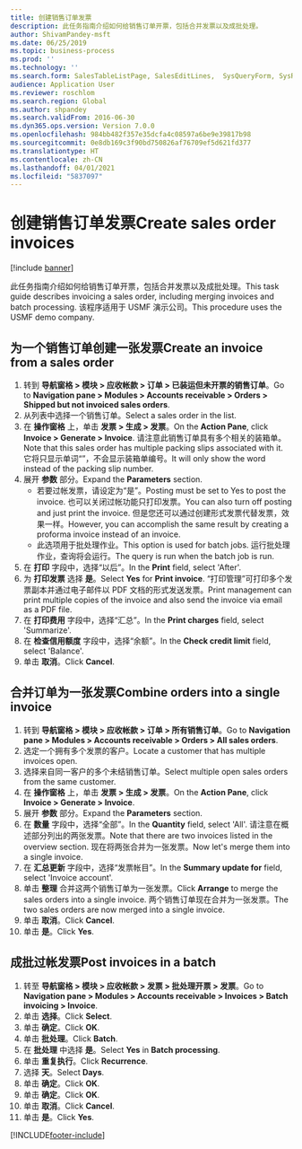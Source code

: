 ```yaml
---
title: 创建销售订单发票
description: 此任务指南介绍如何给销售订单开票，包括合并发票以及成批处理。
author: ShivamPandey-msft
ms.date: 06/25/2019
ms.topic: business-process
ms.prod: ''
ms.technology: ''
ms.search.form: SalesTableListPage, SalesEditLines,  SysQueryForm, SysRecurrence
audience: Application User
ms.reviewer: roschlom
ms.search.region: Global
ms.author: shpandey
ms.search.validFrom: 2016-06-30
ms.dyn365.ops.version: Version 7.0.0
ms.openlocfilehash: 984bb482f357e35dcfa4c08597a6be9e39817b98
ms.sourcegitcommit: 0e8db169c3f90bd750826af76709ef5d621fd377
ms.translationtype: HT
ms.contentlocale: zh-CN
ms.lasthandoff: 04/01/2021
ms.locfileid: "5837097"
---
```

# <a name="create-sales-order-invoices"></a><span data-ttu-id="2f34b-103">创建销售订单发票</span><span class="sxs-lookup"><span data-stu-id="2f34b-103">Create sales order invoices</span></span>

[!include [banner](../../includes/banner.md)]

<span data-ttu-id="2f34b-104">此任务指南介绍如何给销售订单开票，包括合并发票以及成批处理。</span><span class="sxs-lookup"><span data-stu-id="2f34b-104">This task guide describes invoicing a sales order, including merging invoices and batch processing.</span></span> <span data-ttu-id="2f34b-105">该程序适用于 USMF 演示公司。</span><span class="sxs-lookup"><span data-stu-id="2f34b-105">This procedure uses the USMF demo company.</span></span>


## <a name="create-an-invoice-from-a-sales-order"></a><span data-ttu-id="2f34b-106">为一个销售订单创建一张发票</span><span class="sxs-lookup"><span data-stu-id="2f34b-106">Create an invoice from a sales order</span></span>
1. <span data-ttu-id="2f34b-107">转到 **导航窗格 > 模块 > 应收帐款 > 订单 > 已装运但未开票的销售订单**。</span><span class="sxs-lookup"><span data-stu-id="2f34b-107">Go to **Navigation pane > Modules > Accounts receivable > Orders > Shipped but not invoiced sales orders**.</span></span>
2. <span data-ttu-id="2f34b-108">从列表中选择一个销售订单。</span><span class="sxs-lookup"><span data-stu-id="2f34b-108">Select a sales order in the list.</span></span> 
3. <span data-ttu-id="2f34b-109">在 **操作窗格** 上，单击 **发票 > 生成 > 发票**。</span><span class="sxs-lookup"><span data-stu-id="2f34b-109">On the **Action Pane**, click **Invoice > Generate > Invoice**.</span></span> <span data-ttu-id="2f34b-110">请注意此销售订单具有多个相关的装箱单。</span><span class="sxs-lookup"><span data-stu-id="2f34b-110">Note that this sales order has multiple packing slips associated with it.</span></span> <span data-ttu-id="2f34b-111">它将只显示单词“<multiple>”，不会显示装箱单编号。</span><span class="sxs-lookup"><span data-stu-id="2f34b-111">It will only show the word <multiple> instead of the packing slip number.</span></span>  
4. <span data-ttu-id="2f34b-112">展开 **参数** 部分。</span><span class="sxs-lookup"><span data-stu-id="2f34b-112">Expand the **Parameters** section.</span></span>
    - <span data-ttu-id="2f34b-113">若要过帐发票，请设定为“是”。</span><span class="sxs-lookup"><span data-stu-id="2f34b-113">Posting must be set to Yes to post the invoice.</span></span> <span data-ttu-id="2f34b-114">也可以关闭过帐功能只打印发票。</span><span class="sxs-lookup"><span data-stu-id="2f34b-114">You can also turn off posting and just print the invoice.</span></span> <span data-ttu-id="2f34b-115">但是您还可以通过创建形式发票代替发票，效果一样。</span><span class="sxs-lookup"><span data-stu-id="2f34b-115">However, you can accomplish the same result by creating a proforma invoice instead of an invoice.</span></span>  
    - <span data-ttu-id="2f34b-116">此选项用于批处理作业。</span><span class="sxs-lookup"><span data-stu-id="2f34b-116">This option is used for batch jobs.</span></span> <span data-ttu-id="2f34b-117">运行批处理作业，查询将会运行。</span><span class="sxs-lookup"><span data-stu-id="2f34b-117">The query is run when the batch job is run.</span></span>
5. <span data-ttu-id="2f34b-118">在 **打印** 字段中，选择“以后”。</span><span class="sxs-lookup"><span data-stu-id="2f34b-118">In the **Print** field, select 'After'.</span></span>
6. <span data-ttu-id="2f34b-119">为 **打印发票** 选择 **是**。</span><span class="sxs-lookup"><span data-stu-id="2f34b-119">Select **Yes** for **Print invoice**.</span></span> <span data-ttu-id="2f34b-120">“打印管理”可打印多个发票副本并通过电子邮件以 PDF 文档的形式发送发票。</span><span class="sxs-lookup"><span data-stu-id="2f34b-120">Print management can print  multiple copies of the invoice and also send the invoice via email as a PDF file.</span></span>  
7. <span data-ttu-id="2f34b-121">在 **打印费用** 字段中，选择“汇总”。</span><span class="sxs-lookup"><span data-stu-id="2f34b-121">In the **Print charges** field, select 'Summarize'.</span></span>
8. <span data-ttu-id="2f34b-122">在 **检查信用额度** 字段中，选择“余额”。</span><span class="sxs-lookup"><span data-stu-id="2f34b-122">In the **Check credit limit** field, select 'Balance'.</span></span>
9. <span data-ttu-id="2f34b-123">单击 **取消**。</span><span class="sxs-lookup"><span data-stu-id="2f34b-123">Click **Cancel**.</span></span>

## <a name="combine-orders-into-a-single-invoice"></a><span data-ttu-id="2f34b-124">合并订单为一张发票</span><span class="sxs-lookup"><span data-stu-id="2f34b-124">Combine orders into a single invoice</span></span>
1. <span data-ttu-id="2f34b-125">转到 **导航窗格 > 模块 > 应收帐款 > 订单 > 所有销售订单**。</span><span class="sxs-lookup"><span data-stu-id="2f34b-125">Go to **Navigation pane > Modules > Accounts receivable > Orders > All sales orders**.</span></span>
2. <span data-ttu-id="2f34b-126">选定一个拥有多个发票的客户。</span><span class="sxs-lookup"><span data-stu-id="2f34b-126">Locate a customer that has multiple invoices open.</span></span>
3. <span data-ttu-id="2f34b-127">选择来自同一客户的多个未结销售订单。</span><span class="sxs-lookup"><span data-stu-id="2f34b-127">Select multiple open sales orders from the same customer.</span></span>
4. <span data-ttu-id="2f34b-128">在 **操作窗格** 上，单击 **发票 > 生成 > 发票**。</span><span class="sxs-lookup"><span data-stu-id="2f34b-128">On the **Action Pane**, click **Invoice > Generate > Invoice**.</span></span>
5. <span data-ttu-id="2f34b-129">展开 **参数** 部分。</span><span class="sxs-lookup"><span data-stu-id="2f34b-129">Expand the **Parameters** section.</span></span>
6. <span data-ttu-id="2f34b-130">在 **数量** 字段中，选择“全部”。</span><span class="sxs-lookup"><span data-stu-id="2f34b-130">In the **Quantity** field, select 'All'.</span></span> <span data-ttu-id="2f34b-131">请注意在概述部分列出的两张发票。</span><span class="sxs-lookup"><span data-stu-id="2f34b-131">Note that there are two invoices listed in the overview section.</span></span> <span data-ttu-id="2f34b-132">现在将两张合并为一张发票。</span><span class="sxs-lookup"><span data-stu-id="2f34b-132">Now let's merge them into a single invoice.</span></span>  
7. <span data-ttu-id="2f34b-133">在 **汇总更新** 字段中，选择“发票帐目”。</span><span class="sxs-lookup"><span data-stu-id="2f34b-133">In the **Summary update for** field, select 'Invoice account'.</span></span>
8. <span data-ttu-id="2f34b-134">单击 **整理** 合并这两个销售订单为一张发票。</span><span class="sxs-lookup"><span data-stu-id="2f34b-134">Click **Arrange** to merge the sales orders into a single invoice.</span></span> <span data-ttu-id="2f34b-135">两个销售订单现在合并为一张发票。</span><span class="sxs-lookup"><span data-stu-id="2f34b-135">The two sales orders are now merged into a single invoice.</span></span>   
9. <span data-ttu-id="2f34b-136">单击 **取消**。</span><span class="sxs-lookup"><span data-stu-id="2f34b-136">Click **Cancel**.</span></span>
10. <span data-ttu-id="2f34b-137">单击 **是**。</span><span class="sxs-lookup"><span data-stu-id="2f34b-137">Click **Yes**.</span></span>

## <a name="post-invoices-in-a-batch"></a><span data-ttu-id="2f34b-138">成批过帐发票</span><span class="sxs-lookup"><span data-stu-id="2f34b-138">Post invoices in a batch</span></span>
1. <span data-ttu-id="2f34b-139">转至 **导航窗格 > 模块 > 应收帐款 > 发票 > 批处理开票 > 发票**。</span><span class="sxs-lookup"><span data-stu-id="2f34b-139">Go to **Navigation pane > Modules > Accounts receivable > Invoices > Batch invoicing > Invoice**.</span></span>
2. <span data-ttu-id="2f34b-140">单击 **选择**。</span><span class="sxs-lookup"><span data-stu-id="2f34b-140">Click **Select**.</span></span>
3. <span data-ttu-id="2f34b-141">单击 **确定**。</span><span class="sxs-lookup"><span data-stu-id="2f34b-141">Click **OK**.</span></span>
4. <span data-ttu-id="2f34b-142">单击 **批处理**。</span><span class="sxs-lookup"><span data-stu-id="2f34b-142">Click **Batch**.</span></span>
5. <span data-ttu-id="2f34b-143">在 **批处理** 中选择 **是**。</span><span class="sxs-lookup"><span data-stu-id="2f34b-143">Select **Yes** in **Batch processing**.</span></span>
6. <span data-ttu-id="2f34b-144">单击 **重复执行**。</span><span class="sxs-lookup"><span data-stu-id="2f34b-144">Click **Recurrence**.</span></span>
7. <span data-ttu-id="2f34b-145">选择 **天**。</span><span class="sxs-lookup"><span data-stu-id="2f34b-145">Select **Days**.</span></span>
8. <span data-ttu-id="2f34b-146">单击 **确定**。</span><span class="sxs-lookup"><span data-stu-id="2f34b-146">Click **OK**.</span></span>
9. <span data-ttu-id="2f34b-147">单击 **确定**。</span><span class="sxs-lookup"><span data-stu-id="2f34b-147">Click **OK**.</span></span>
10. <span data-ttu-id="2f34b-148">单击 **取消**。</span><span class="sxs-lookup"><span data-stu-id="2f34b-148">Click **Cancel**.</span></span>
11. <span data-ttu-id="2f34b-149">单击 **是**。</span><span class="sxs-lookup"><span data-stu-id="2f34b-149">Click **Yes**.</span></span>



[!INCLUDE[footer-include](../../../includes/footer-banner.md)]